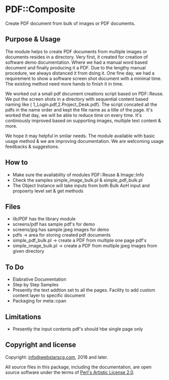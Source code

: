 # PDF::Composite
Create PDF document from bulk of images or PDF documents. 

## Purpose & Usage
The module helps to create PDF documents from multiple images or documents resides in a directory. Very first, it created for creation of software demo documentation. Where we had a manual word based document and finally producing it a PDF. Due to the lengthy manual procedure, we always distanced it from doing it. One fine day, we had a requirement to show a software screen shot document with a minimal time. The existing method need more hands to finish it in time. 

We worked out a small pdf document creations script based on PDF::Reuse. We put the screen shots in a directory with sequential content based naming like ( 1_Login.pdf,2.Project_Desk.pdf). The script concated all the pdfs in the name order and kept the file name as a title of the page. It's worked that day, we will be able to reduce time on every time. It's continiously improved based on supporting images, multiple text content & more. 

We hope it may helpful in smilar needs. The module available with basic usage method & we are improving documentation. 
We are welcoming usage feedbacks & suggestions.


## How to
- Make sure the availability of modules PDF::Reuse & Image::Info
- Check the samples simple_image_bulk.pl & simple_pdf_bulk.pl
- The Object Instance will take inputs from both Bulk AoH input and propoerty level set & get methods

## Files
- lib/PDF has the library module
- screens/pdf has sample pdf's for demo
- screens/jpg has sample jpeg images for demo
- pdfs -> area for storing created pdf documents
- simple_pdf_bulk.pl -> create a PDF from multiple one page pdf's
- simple_image_bulk.pl -> create a PDF from multiple jpeg images from given directory

## To Do
- Elabrative Documentation
- Step by Step Samples
- Presently the text addtion set to all the pages. Facility to add custom content layer to specific document
- Packaging for meta::cpan

## Limitations
- Presently the input contents pdf's should hbe single page only 

## Copyright and license

Copyright: info@webstarscg.com, 2018 and later.

All source files in this package, including the documentation, are open source software under the terms of [Perl's Artistic License 2.0](http://www.perlfoundation.org/artistic_license_2_0).
